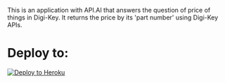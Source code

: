 

This is an application with API.AI that answers the question of price of things in Digi-Key. It returns the price by its 'part number' using Digi-Key APIs.



# Deploy to:
[![Deploy to Heroku](https://www.herokucdn.com/deploy/button.svg)](https://heroku.com/deploy)


